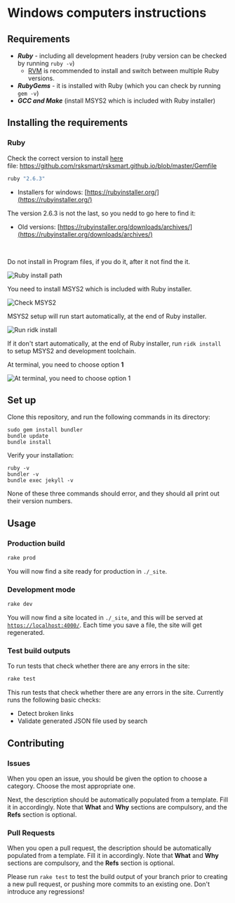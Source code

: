 # Windows computers instructions

## Requirements

- ***Ruby*** - including all development headers (ruby version can be checked by running `ruby -v`)
  - [RVM](https://rvm.io/) is recommended to install and switch between multiple Ruby versions.
- ***RubyGems*** - it is installed with Ruby (which you can check by running `gem -v`)
- ***GCC and Make*** (install MSYS2 which is included with Ruby installer)


## Installing the requirements

### Ruby
Check the correct version to install [here](https://github.com/rsksmart/rsksmart.github.io/blob/master/Gemfile)<br/>
file: https://github.com/rsksmart/rsksmart.github.io/blob/master/Gemfile

```ruby version
ruby "2.6.3"
```

- Installers for windows: [https://rubyinstaller.org/](https://rubyinstaller.org/)

The version 2.6.3 is not the last, so you nedd to go here to find it:
- Old versions: [https://rubyinstaller.org/downloads/archives/](https://rubyinstaller.org/downloads/archives/)


 &nbsp;

Do not install in Program files, if you do it, after it not find the it.

![Ruby install path](https://github.com/solangegueiros/test/blob/feature/WindowsSetupInstructions/assets/img/windowsInstall/windowsInstall-01.png)

You need to install MSYS2 which is included with Ruby installer.

![Check MSYS2](https://github.com/solangegueiros/test/blob/feature/WindowsSetupInstructions/assets/img/windowsInstall/windowsInstall-02.png)

MSYS2 setup will run start automatically, at the end of Ruby installer.

![Run ridk install](https://github.com/solangegueiros/test/blob/feature/WindowsSetupInstructions/assets/img/windowsInstall/windowsInstall-03.png)

If it don't start automatically, at the end of Ruby installer, run `ridk install` to setup MSYS2 and development toolchain. 


At terminal, you need to choose option **1**

![At terminal, you need to choose option **1**](https://github.com/solangegueiros/test/blob/feature/WindowsSetupInstructions/assets/img/windowsInstall/windowsInstall-04.png)




## Set up

Clone this repository, and run the following commands in its directory:

```shell
sudo gem install bundler
bundle update
bundle install
```

Verify your installation:

```shell
ruby -v
bundler -v
bundle exec jekyll -v
```

None of these three commands should error,
and they should all print out their version numbers.

## Usage

### Production build

```bash
rake prod
```

You will now find a site ready for production in `./_site`.

### Development mode

```bash
rake dev
```

You will now find a site located in `./_site`,
and this will be served at [`https://localhost:4000/`](https://localhost:4000/).
Each time you save a file, the site will get regenerated.

### Test build outputs

To run tests that check whether there are any errors in the site:

```bash
rake test
```

This run tests that check whether there are any errors in the site.
Currently runs the following basic checks:

- Detect broken links
- Validate generated JSON file used by search

## Contributing

### Issues

When you open an issue, you should be given the option to choose a category.
Choose the most appropriate one.

Next, the description should be automatically populated from a template.
Fill it in accordingly. Note that **What** and **Why** sections are compulsory, and the **Refs** section is optional.

### Pull Requests

When you open a pull request, the description should be automatically populated
from a template. Fill it in accordingly. Note that **What** and **Why** sections are compulsory, and the **Refs** section is optional.

Please run `rake test` to test the build output of your branch prior to
creating a new pull request, or pushing more commits to an existing one.
Don't introduce any regressions!

